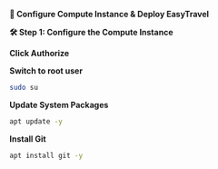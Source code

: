 **🚀 Configure Compute Instance & Deploy EasyTravel**

**🛠️ Step 1: Configure the Compute Instance**

**Click Authorize**

**Switch to root user**
```bash
sudo su
```
**Update System Packages**
```bash
apt update -y
```
**Install Git**
```bash
apt install git -y
```
